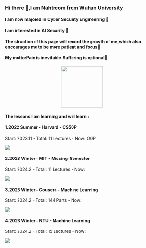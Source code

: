 ### Hi there 👋,I am Nahtreom from Wuhan University
#### I am now majored in Cyber Security Engineering 🌱
#### I am interested in AI Security 🤖


#### The struction of this page will record the growth of me,which also encourages me to be more patient and focus👀
#### My motto:Pain is inevitable.Suffering is optional🙌

<div align="center"> <img height="137px" src="https://github-readme-stats.vercel.app/api?username=Nahtreom&hide_title=true&hide_border=true&show_icons=trueline_height=21&text_color=000&icon_color=000&bg_color=0,ea6161,ffc64d,fffc4d,52fa5a&theme=graywhite" /> </div>

#### The lessons I am learning and will learn :

#### 1.2022 Summer - Harvard - CS50P

Start: 2023.11 - Total: 11 Lectures - Now: OOP

![](https://progress-bar.dev/82/)

#### 2.2023 Winter - MIT - Missing-Semester

Start: 2024.2 - Total: 11 Lectures - Now:

![](https://progress-bar.dev/0/)

#### 3.2023 Winter - Cousera - Machine Learning

Start: 2024.2 - Total: 144 Parts - Now:

![](https://progress-bar.dev/0/)

#### 4.2023 Winter - NTU - Machine Learning
Start: 2024.2 - Total: 15 Lectures - Now:

![](https://progress-bar.dev/0/)

<!---

**Nahtreom/Nahtreom** is a ✨ special ✨ repository because its `README.md` (this file) appears on your GitHub profile.
You can click the Preview link to take a look at your changes.

- 👋 Hi, I’m @Nahtreom
-  I’m interested in ...
- 🌱 I’m currently learning ...
- 💞️ I’m looking to collaborate on ...
- 📫 How to reach me ...

This commit is co-authored with my friend Nahtreom ヾ(*´▽'*)ﾉ.
--->


